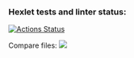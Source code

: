 ### Hexlet tests and linter status:
[![Actions Status](https://github.com/ShchenevS/python-project-50/actions/workflows/hexlet-check.yml/badge.svg)](https://github.com/ShchenevS/python-project-50/actions)

Compare files:
<a href="https://asciinema.org/a/ypnOwusBnhDTfwlEntY8ju0D7" target="_blank"><img src="https://asciinema.org/a/ypnOwusBnhDTfwlEntY8ju0D7.svg" /></a>
